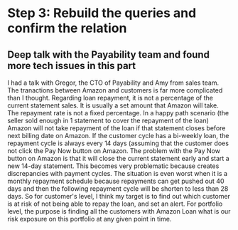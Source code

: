 # Step 3: Rebuild the queries and confirm the relation
## Deep talk with the Payability team and found more tech issues in this part
I had a talk with Gregor, the CTO of Payability and Amy from sales team. The tranactions between Amazon and customers is far more complicated than I thought.
Regarding loan repayment, it is not a percentage of the current statement sales. It is usually a set amount that Amazon will take. The repayment rate is not a fixed percentage.
In a happy path scenario (the seller sold enough in 1 statement to cover the repayment of the loan) Amazon will not take repayment of the loan if that statement closes before next billing date on Amazon.
If the customer cycle has a bi-weekly loan, the repayment cycle is always every 14 days (assuming that the customer does not click the Pay Now button on Amazon.
The problem with the Pay Now button on Amazon is that it will close the current statement early and start a new 14-day statement. This becomes very problematic because creates discrepancies with payment cycles.
The situation is even worst when it is a monthly repayment schedule because repayments can get pushed out 40 days and then the following repayment cycle will be shorten to less than 28 days.
So for customer's level, I think my target is to find out which customer is at risk of not being able to repay the loan, and set an alert. For portfolio level, the purpose is finding all the customers with Amazon Loan what is our risk exposure on this portfolio at any given point in time.
